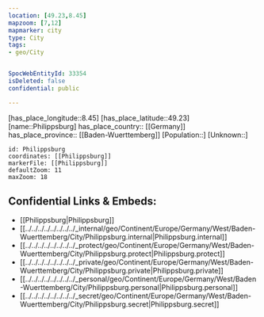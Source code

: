 ```yaml
---
location: [49.23,8.45] 
mapzoom: [7,12] 
mapmarker: city 
type: City
tags:
- geo/City


SpocWebEntityId: 33354
isDeleted: false
confidential: public

---
```

[has_place_longitude::8.45] 
[has_place_latitude::49.23] 
[name::Philippsburg] 
has_place_country:: [[Germany]]  
has_place_province:: [[Baden-Wuerttemberg]] 
[Population::] 
[Unknown::] 


```leaflet
id: Philippsburg
coordinates: [[Philippsburg]] 
markerFile: [[Philippsburg]] 
defaultZoom: 11 
maxZoom: 18
```


## Confidential Links & Embeds: 
- [[Philippsburg|Philippsburg]]  
- [[../../../../../../../../_internal/geo/Continent/Europe/Germany/West/Baden-Wuerttemberg/City/Philippsburg.internal|Philippsburg.internal]] 
- [[../../../../../../../../_protect/geo/Continent/Europe/Germany/West/Baden-Wuerttemberg/City/Philippsburg.protect|Philippsburg.protect]] 
- [[../../../../../../../../_private/geo/Continent/Europe/Germany/West/Baden-Wuerttemberg/City/Philippsburg.private|Philippsburg.private]] 
- [[../../../../../../../../_personal/geo/Continent/Europe/Germany/West/Baden-Wuerttemberg/City/Philippsburg.personal|Philippsburg.personal]] 
- [[../../../../../../../../_secret/geo/Continent/Europe/Germany/West/Baden-Wuerttemberg/City/Philippsburg.secret|Philippsburg.secret]] 
